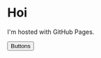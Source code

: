 <!DOCTYPE html>
<html>
<body>
<h1>Hoi</h1>
<p>I'm hosted with GitHub Pages.</p>
<form action="https://potato2017.github.io/button">
<button type="submit">Buttons</button>
</form>
</body>
</html>